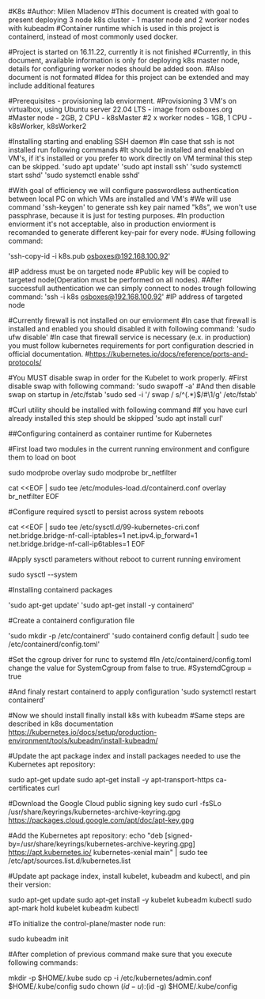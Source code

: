 #K8s
#Author: Milen Mladenov
#This document is created with goal to present deploying 3 node k8s cluster - 1 master node and 2 worker nodes with kubeadm
#Container runtime which is used in this project is containerd, instead of most commonly used docker.

#Project is started on 16.11.22, currently it is not finished
#Currently, in this document, available information is only for deploying k8s master node, details for configuring worker nodes should be added soon.
#Also document is not formated
#Idea for this project can be extended and may include additional features


#Prerequisites - provisioning lab enviorment.
#Provisioning 3 VM's on virtualbox, using Ubuntu server 22.04 LTS - image from osboxes.org
#Master node - 2GB, 2 CPU - k8sMaster
#2 x worker nodes - 1GB, 1 CPU - k8sWorker, k8sWorker2

#Installing starting and enabling SSH daemon
#In case that ssh is not installed run following commands
#It should be installed and enabled on VM's, if it's installed or you prefer to work directly on VM terminal this step can be skipped.
'sudo apt update'
'sudo apt install ssh'
'sudo systemctl start sshd'
'sudo systemctl enable sshd'

#With goal of efficiency we will configure passwordless authentication between local PC on which VMs are installed and VM's
#We will use command 'ssh-keygen' to generate ssh key pair named "k8s", we won't use passphrase, because it is just for testing purposes.
#In production enviorment it's not acceptable, also in production enviorment is recomanded to generate different key-pair for every node.
#Using following command:

'ssh-copy-id -i k8s.pub osboxes@192.168.100.92'

#IP address must be on targeted node
#Public key will be copied to targeted node(Operation must be performed on all nodes).
#After successfull authentication we can simply connect to nodes trough following command:
'ssh -i k8s osboxes@192.168.100.92'
#IP address of targeted node

#Currently firewall is not installed on our enviorment
#In case that firewall is installed and enabled you should disabled it with following command:
'sudo ufw disable'
#In case that firewall service is necessary (e.x. in production) you must follow kubernetes requirements for port configuration descried in official documentation.
#https://kubernetes.io/docs/reference/ports-and-protocols/

#You MUST disable swap in order for the Kubelet to work properly.
#First disable swap with following command:
'sudo swapoff -a'
#And then disable swap on startup in /etc/fstab
'sudo sed -i '/ swap / s/^\(.*\)$/#\1/g' /etc/fstab'

#Curl utility should be installed with following command
#If you have curl already installed this step should be skipped
'sudo apt install curl'


##Configuring containerd as container runtime for Kubernetes

#First load two modules in the current running environment and configure them to load on boot

sudo modprobe overlay
sudo modprobe br_netfilter

cat <<EOF | sudo tee /etc/modules-load.d/containerd.conf
overlay
br_netfilter
EOF

#Configure required sysctl to persist across system reboots

cat <<EOF | sudo tee /etc/sysctl.d/99-kubernetes-cri.conf
net.bridge.bridge-nf-call-iptables=1
net.ipv4.ip_forward=1
net.bridge.bridge-nf-call-ip6tables=1
EOF

#Apply sysctl parameters without reboot to current running enviroment

sudo sysctl --system

#Installing containerd packages

'sudo apt-get update'
'sudo apt-get install -y containerd'

#Create a containerd configuration file

'sudo mkdir -p /etc/containerd'
'sudo containerd config default | sudo tee /etc/containerd/config.toml'

#Set the cgroup driver for runc to systemd
#In /etc/containerd/config.toml change the value for SystemCgroup from false to true.
#SystemdCgroup = true

#And finaly restart containerd to apply configuration
'sudo systemctl restart containerd'


#Now we should install finally install k8s with kubeadm
#Same steps are described in k8s documentation https://kubernetes.io/docs/setup/production-environment/tools/kubeadm/install-kubeadm/

#Update the apt package index and install packages needed to use the Kubernetes apt repository:

sudo apt-get update
sudo apt-get install -y apt-transport-https ca-certificates curl

#Download the Google Cloud public signing key
sudo curl -fsSLo /usr/share/keyrings/kubernetes-archive-keyring.gpg https://packages.cloud.google.com/apt/doc/apt-key.gpg

#Add the Kubernetes apt repository:
echo "deb [signed-by=/usr/share/keyrings/kubernetes-archive-keyring.gpg] https://apt.kubernetes.io/ kubernetes-xenial main" | sudo tee /etc/apt/sources.list.d/kubernetes.list

#Update apt package index, install kubelet, kubeadm and kubectl, and pin their version:

sudo apt-get update
sudo apt-get install -y kubelet kubeadm kubectl
sudo apt-mark hold kubelet kubeadm kubectl

#To initialize the control-plane/master node run:

sudo kubeadm init

#After completion of previous command make sure that you execute following commands:

  mkdir -p $HOME/.kube
  sudo cp -i /etc/kubernetes/admin.conf $HOME/.kube/config
  sudo chown $(id -u):$(id -g) $HOME/.kube/config

